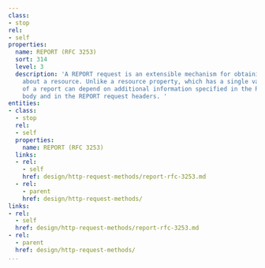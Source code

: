 ```yaml
---
class:
- stop
rel:
- self
properties:
  name: REPORT (RFC 3253)
  sort: 314
  level: 3
  description: 'A REPORT request is an extensible mechanism for obtaining information
    about a resource. Unlike a resource property, which has a single value, the value
    of a report can depend on additional information specified in the REPORT request
    body and in the REPORT request headers. '
entities:
- class:
  - stop
  rel:
  - self
  properties:
    name: REPORT (RFC 3253)
  links:
  - rel:
    - self
    href: design/http-request-methods/report-rfc-3253.md
  - rel:
    - parent
    href: design/http-request-methods/
links:
- rel:
  - self
  href: design/http-request-methods/report-rfc-3253.md
- rel:
  - parent
  href: design/http-request-methods/
...
```

